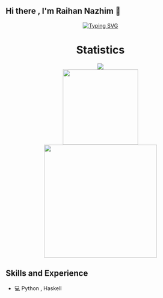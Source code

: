 ## Hi there , I'm Raihan Nazhim 👋

<div align = "center">
    <a href = "https://git.io/typing-svg"><img src="https://readme-typing-svg.demolab.com?font=Fira+Code&pause=1000&color=F7006E&center=true&vCenter=true&width=435&lines=Muhammad+Raihan+Nazhim+Oktana;19623215;Institut+Teknologi+Bandung+(ITB)" alt="Typing SVG"/></a>
</div>

<div align = "center">
    <h1>Statistics</h1>
    <a href = "https://github.com/RNXFreeze/">
        <img src="https://github-profile-trophy.vercel.app/?username=RNXFreeze&column=-1&theme=tokyonight&rank=-C,-B,-?" />
        <br>
        <img src="https://github-readme-stats.vercel.app/api?username=RNXFreeze&hide=issues&count_private=true&show_icons=true&theme=tokyonight" height=200/>
        <br>
        <img src="https://github-readme-stats.vercel.app/api/top-langs/?username=RNXFreeze&layout=compact&theme=tokyonight&langs_count=3" width=300/>
    </a>
</div>

## Skills and Experience
* 💻 Python , Haskell
